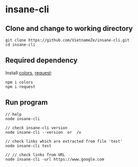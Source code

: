 # insane-cli

## Clone and change to working directory
```
git clone https://github.com/VietnameZe/insane-cli.git
cd insane-cli
```

## Required dependency 
Install [colors](https://www.npmjs.com/package/colors), [request](https://www.npmjs.com/package/request):
```
npm i colors
npm i request
```

## Run program
```
// help
node insane-cli

// check insane-cli version
node insane-cli --version  or  /v

// check links which are extracted from file 'test'
node insane-cli test

// // check links from URL
node insane-cli -url https://www.google.com

```
